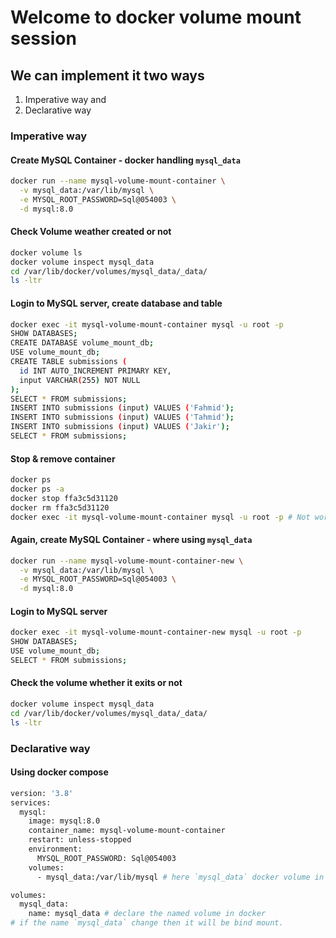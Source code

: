 # Welcome to docker volume mount session

## We can implement it two ways

1. Imperative way and
2. Declarative way

### Imperative way

#### Create MySQL Container -  docker handling `mysql_data`

```bash
docker run --name mysql-volume-mount-container \
  -v mysql_data:/var/lib/mysql \
  -e MYSQL_ROOT_PASSWORD=Sql@054003 \
  -d mysql:8.0
```

#### Check Volume weather created or not

```bash
docker volume ls
docker volume inspect mysql_data
cd /var/lib/docker/volumes/mysql_data/_data/
ls -ltr
```

#### Login to MySQL server, create database and table

```bash
docker exec -it mysql-volume-mount-container mysql -u root -p
SHOW DATABASES;
CREATE DATABASE volume_mount_db;
USE volume_mount_db;
CREATE TABLE submissions (
  id INT AUTO_INCREMENT PRIMARY KEY,
  input VARCHAR(255) NOT NULL
);
SELECT * FROM submissions;
INSERT INTO submissions (input) VALUES ('Fahmid');
INSERT INTO submissions (input) VALUES ('Tahmid');
INSERT INTO submissions (input) VALUES ('Jakir');
SELECT * FROM submissions;
```

#### Stop & remove container

```bash
docker ps
docker ps -a
docker stop ffa3c5d31120
docker rm ffa3c5d31120
docker exec -it mysql-volume-mount-container mysql -u root -p # Not working due container not exits now
```

#### Again, create MySQL Container - where using `mysql_data`

```bash
docker run --name mysql-volume-mount-container-new \
  -v mysql_data:/var/lib/mysql \
  -e MYSQL_ROOT_PASSWORD=Sql@054003 \
  -d mysql:8.0
```

#### Login to MySQL server

```bash
docker exec -it mysql-volume-mount-container-new mysql -u root -p
SHOW DATABASES;
USE volume_mount_db;
SELECT * FROM submissions;
```

#### Check the volume whether it exits or not

```bash
docker volume inspect mysql_data
cd /var/lib/docker/volumes/mysql_data/_data/
ls -ltr
```

### Declarative way

#### Using docker compose

```bash
version: '3.8'
services:
  mysql:
    image: mysql:8.0
    container_name: mysql-volume-mount-container
    restart: unless-stopped
    environment:
      MYSQL_ROOT_PASSWORD: Sql@054003
    volumes:
      - mysql_data:/var/lib/mysql # here `mysql_data` docker volume in container

volumes:
  mysql_data:
    name: mysql_data # declare the named volume in docker
# if the name `mysql_data` change then it will be bind mount.
```
